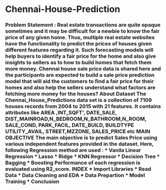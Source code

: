 # Chennai-House-Prediction
### Problem Statement :    Real estate transactions are quite opaque sometimes and it may be difficult for a newbie to know the fair price of any given home. Thus, multiple real estate websites have the functionality to predict the prices of houses given different features regarding it. Such forecasting models will help buyers to identify a fair price for the home and also give insights to sellers as to how to build homes that fetch them more money. Chennai house sale price data is shared here and the participants are expected to build a sale price prediction model that will aid the customers to find a fair price for their homes and also help the sellers understand what factors are fetching more money for the houses?   **About Dataset**  The Chennai_House_Predictions data set is a collection of 7109 houses records from 2004 to 2015 with 21 features. It contains attributes like AREA ,INT_SQFT', DATE_SALE, DIST_MAINROAD,N_BEDROOM,N_BATHROOM,N_ROOM, SALE_COND, PARK_FACIL, DATE_BUILD, BUILDTYPE UTILITY_AVAIL, STREET,MZZONE, SALES_PRICE etc  **MAIN OBJECTIVE**  The main objective is to predict Sales Price using various independent features provided in the dataset. Here, following Regression method are used : * Vanila Linear Regression  * Lasso * Ridge * KNN Regressor * Decision Tree * Bagging * Boosting  Performance of each regression is evaluated using __R2_score__.   **INDEX**  * Import Libraries * Read Data * Data Cleaning and EDA * Data Prepartion * Model Training * Conclusion
